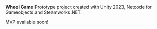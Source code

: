 **Wheel Game**
Prototype project created with Unity 2023, Netcode for Gameobjects and Steamworks.NET.

MVP available soon!
